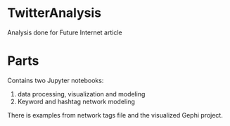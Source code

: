 # TwitterAnalysis
Analysis done for Future Internet article

# Parts
Contains two Jupyter notebooks:
1. data processing, visualization and modeling
2. Keyword and hashtag network modeling


There is examples from network tags file and the visualized Gephi project.
